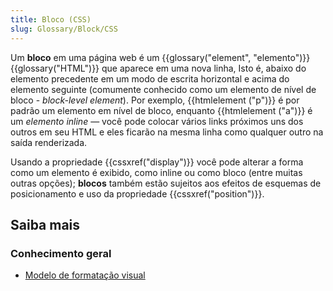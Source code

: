 ```yaml
---
title: Bloco (CSS)
slug: Glossary/Block/CSS
---
```


Um **bloco** em uma página web é um {{glossary("element", "elemento")}} {{glossary("HTML")}} que aparece em uma nova linha, Isto é, abaixo do elemento precedente em um modo de escrita horizontal e acima do elemento seguinte (comumente conhecido como um elemento de nível de bloco - _block-level element_). Por exemplo, {{htmlelement ("p")}} é por padrão um elemento em nível de bloco, enquanto {{htmlelement ("a")}} é um _elemento inline_ — você pode colocar vários links próximos uns dos outros em seu HTML e eles ficarão na mesma linha como qualquer outro na saída renderizada.

Usando a propriedade {{cssxref("display")}} você pode alterar a forma como um elemento é exibido, como inline ou como bloco (entre muitas outras opções); **blocos** também estão sujeitos aos efeitos de esquemas de posicionamento e uso da propriedade {{cssxref("position")}}.

## Saiba mais

### Conhecimento geral

- [Modelo de formatação visual](/pt-BR/docs/Web/Guide/CSS/Visual_formatting_model)
